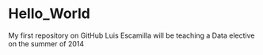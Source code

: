 # Hello_World
My first repository on GitHub
Luis Escamilla will be teaching a Data elective on the summer of 2014
